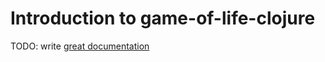 # Introduction to game-of-life-clojure

TODO: write [great documentation](http://jacobian.org/writing/what-to-write/)
